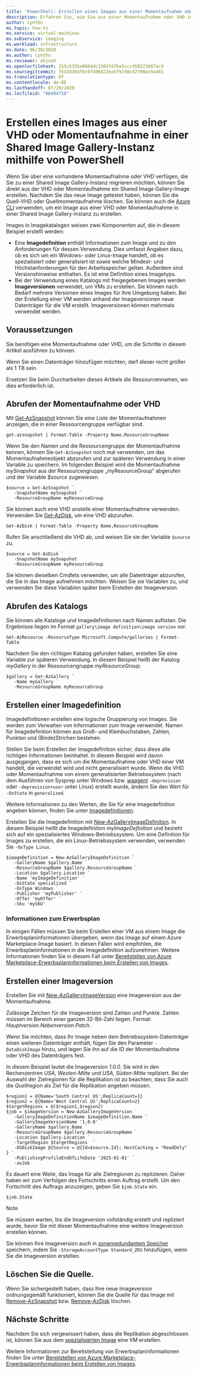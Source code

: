 ```yaml
---
title: 'PowerShell: Erstellen eines Images aus einer Momentaufnahme oder VHD in einer Shared Image Gallery-Instanz'
description: Erfahren Sie, wie Sie aus einer Momentaufnahme oder VHD in einer Shared Image Gallery-Instanz mithilfe von PowerShell ein Image erstellen.
author: cynthn
ms.topic: how-to
ms.service: virtual-machines
ms.subservice: imaging
ms.workload: infrastructure
ms.date: 06/30/2020
ms.author: cynthn
ms.reviewer: akjosh
ms.openlocfilehash: 315c635ba0864dc1565fd7ba5ccc450223d87ac9
ms.sourcegitcommit: 3543d3b4f6c6f496d22ea5f97d8cd2700ac9a481
ms.translationtype: HT
ms.contentlocale: de-DE
ms.lasthandoff: 07/20/2020
ms.locfileid: "86494716"
---
```

# <a name="create-an-image-from-a-vhd-or-snapshot-in-a-shared-image-gallery-using-powershell"></a>Erstellen eines Images aus einer VHD oder Momentaufnahme in einer Shared Image Gallery-Instanz mithilfe von PowerShell

Wenn Sie über eine vorhandene Momentaufnahme oder VHD verfügen, die Sie zu einer Shared Image Gallery-Instanz migrieren möchten, können Sie direkt aus der VHD oder Momentaufnahme ein Shared Image Gallery-Image erstellen. Nachdem Sie das neue Image getestet haben, können Sie die Quell-VHD oder Quellmomentaufnahme löschen. Sie können auch die [Azure CLI](image-version-snapshot-cli.md) verwenden, um ein Image aus einer VHD oder Momentaufnahme in einer Shared Image Gallery-Instanz zu erstellen.

Images in Imagekatalogen weisen zwei Komponenten auf, die in diesem Beispiel erstellt werden:
- Eine **Imagedefinition** enthält Informationen zum Image und zu den Anforderungen für dessen Verwendung. Dies umfasst Angaben dazu, ob es sich um ein Windows- oder Linux-Image handelt, ob es spezialisiert oder generalisiert ist sowie welche Mindest- und Höchstanforderungen für den Arbeitsspeicher gelten. Außerdem sind Versionshinweise enthalten. Es ist eine Definition eines Imagetyps. 
- Bei der Verwendung eines Katalogs mit freigegebenen Images werden **Imageversionen** verwendet, um VMs zu erstellen. Sie können nach Bedarf mehrere Versionen eines Images für Ihre Umgebung haben. Bei der Erstellung einer VM werden anhand der Imageversionen neue Datenträger für die VM erstellt. Imageversionen können mehrmals verwendet werden.


## <a name="before-you-begin"></a>Voraussetzungen

Sie benötigen eine Momentaufnahme oder VHD, um die Schritte in diesem Artikel ausführen zu können. 

Wenn Sie einen Datenträger hinzufügen möchten, darf dieser nicht größer als 1 TB sein.

Ersetzen Sie beim Durcharbeiten dieses Artikels die Ressourcennamen, wo dies erforderlich ist.


## <a name="get-the-snapshot-or-vhd"></a>Abrufen der Momentaufnahme oder VHD

Mit [Get-AzSnapshot](/powershell/module/az.compute/get-azsnapshot) können Sie eine Liste der Momentaufnahmen anzeigen, die in einer Ressourcengruppe verfügbar sind. 

```azurepowershell-interactive
get-azsnapshot | Format-Table -Property Name,ResourceGroupName
```

Wenn Sie den Namen und die Ressourcengruppe der Momentaufnahme kennen, können Sie `Get-AzSnapshot` noch mal verwenden, um das Momentaufnahmeobjekt abzurufen und zur späteren Verwendung in einer Variable zu speichern. Im folgenden Beispiel wird die Momentaufnahme *mySnapshot* aus der Ressourcengruppe „myResourceGroup“ abgerufen und der Variable *$source* zugewiesen. 

```azurepowershell-interactive
$source = Get-AzSnapshot `
   -SnapshotName mySnapshot `
   -ResourceGroupName myResourceGroup
```

Sie können auch eine VHD anstelle einer Momentaufnahme verwenden. Verwenden Sie [Get-AzDisk](/powershell/module/az.compute/get-azdisk), um eine VHD abzurufen. 

```azurepowershell-interactive
Get-AzDisk | Format-Table -Property Name,ResourceGroupName
```

Rufen Sie anschließend die VHD ab, und weisen Sie sie der Variable `$source` zu.

```azurepowershell-interactive
$source = Get-AzDisk `
   -SnapshotName mySnapshot
   -ResourceGroupName myResourceGroup
```

Sie können dieselben Cmdlets verwenden, um alle Datenträger abzurufen, die Sie in das Image aufnehmen möchten. Weisen Sie sie Variablen zu, und verwenden Sie diese Variablen später beim Erstellen der Imageversion.


## <a name="get-the-gallery"></a>Abrufen des Katalogs

Sie können alle Kataloge und Imagedefinitionen nach Namen auflisten. Die Ergebnisse liegen im Format `gallery\image definition\image version` vor.

```azurepowershell-interactive
Get-AzResource -ResourceType Microsoft.Compute/galleries | Format-Table
```

Nachdem Sie den richtigen Katalog gefunden haben, erstellen Sie eine Variable zur späteren Verwendung. In diesem Beispiel heißt der Katalog *myGallery* in der Ressourcengruppe *myResourceGroup*.

```azurepowershell-interactive
$gallery = Get-AzGallery `
   -Name myGallery `
   -ResourceGroupName myResourceGroup
```


## <a name="create-an-image-definition"></a>Erstellen einer Imagedefinition 

Imagedefinitionen erstellen eine logische Gruppierung von Images. Sie werden zum Verwalten von Informationen zum Image verwendet. Namen für Imagedefinition können aus Groß- und Kleinbuchstaben, Zahlen, Punkten und (Binde)Strichen bestehen. 

Stellen Sie beim Erstellen der Imagedefinition sicher, dass diese alle richtigen Informationen beinhaltet. In diesem Beispiel wird davon ausgegangen, dass es sich um die Momentaufnahme oder VHD einer VM handelt, die verwendet wird und nicht generalisiert wurde. Wenn die VHD oder Momentaufnahme von einem generalisierten Betriebssystem (nach dem Ausführen von Sysprep unter Windows bzw. [waagent](https://github.com/Azure/WALinuxAgent) `-deprovision` oder `-deprovision+user` unter Linux) erstellt wurde, ändern Sie den Wert für `-OsState` in `generalized`. 

Weitere Informationen zu den Werten, die Sie für eine Imagedefinition angeben können, finden Sie unter [Imagedefinitionen](./windows/shared-image-galleries.md#image-definitions).

Erstellen Sie die Imagedefinition mit [New-AzGalleryImageDefinition](/powershell/module/az.compute/new-azgalleryimageversion). In diesem Beispiel heißt die Imagedefinition *myImageDefinition* und bezieht sich auf ein spezialisiertes Windows-Betriebssystem. Um eine Definition für Images zu erstellen, die ein Linux-Betriebssystem verwenden, verwenden Sie `-OsType Linux`. 

```azurepowershell-interactive
$imageDefinition = New-AzGalleryImageDefinition `
   -GalleryName $gallery.Name `
   -ResourceGroupName $gallery.ResourceGroupName `
   -Location $gallery.Location `
   -Name 'myImageDefinition' `
   -OsState specialized `
   -OsType Windows `
   -Publisher 'myPublisher' `
   -Offer 'myOffer' `
   -Sku 'mySKU'
```

### <a name="purchase-plan-information"></a>Informationen zum Erwerbsplan

In einigen Fällen müssen Sie beim Erstellen einer VM aus einem Image die Erwerbsplaninformationen übergeben, wenn das Image auf einem Azure Marketplace-Image basiert. In diesen Fällen wird empfohlen, die Erwerbsplaninformationen in die Imagedefinition aufzunehmen. Weitere Informationen finden Sie in diesem Fall unter [Bereitstellen von Azure Marketplace-Erwerbsplaninformationen beim Erstellen von Images](marketplace-images.md).


## <a name="create-an-image-version"></a>Erstellen einer Imageversion

Erstellen Sie mit [New-AzGalleryImageVersion](/powershell/module/az.compute/new-azgalleryimageversion) eine Imageversion aus der Momentaufnahme. 

Zulässige Zeichen für die Imageversion sind Zahlen und Punkte. Zahlen müssen im Bereich einer ganzen 32-Bit-Zahl liegen. Format: *Hauptversion*.*Nebenversion*.*Patch*.

Wenn Sie möchten, dass Ihr Image neben dem Betriebssystem-Datenträger einen weiteren Datenträger enthält, fügen Sie den Parameter `-DataDiskImage` hinzu, und legen Sie ihn auf die ID der Momentaufnahme oder VHD des Datenträgers fest.

In diesem Beispiel lautet die Imageversion *1.0.0*. Sie wird in den Rechenzentren *USA, Westen-Mitte* und *USA, Süden-Mitte* repliziert. Bei der Auswahl der Zielregionen für die Replikation ist zu beachten, dass Sie auch die *Quell*region als Ziel für die Replikation angeben müssen.


```azurepowershell-interactive
$region1 = @{Name='South Central US';ReplicaCount=1}
$region2 = @{Name='West Central US';ReplicaCount=2}
$targetRegions = @($region1,$region2)
$job = $imageVersion = New-AzGalleryImageVersion `
   -GalleryImageDefinitionName $imageDefinition.Name `
   -GalleryImageVersionName '1.0.0' `
   -GalleryName $gallery.Name `
   -ResourceGroupName $gallery.ResourceGroupName `
   -Location $gallery.Location `
   -TargetRegion $targetRegions  `
   -OSDiskImage @{Source = @{Id=$source.Id}; HostCaching = "ReadOnly" } `
   -PublishingProfileEndOfLifeDate '2025-01-01' `
   -asJob 
```

Es dauert eine Weile, das Image für alle Zielregionen zu replizieren. Daher haben wir zum Verfolgen des Fortschritts einen Auftrag erstellt. Um den Fortschritt des Auftrags anzuzeigen, geben Sie `$job.State` ein.

```azurepowershell-interactive
$job.State
```

> [!NOTE]
> Sie müssen warten, bis die Imageversion vollständig erstellt und repliziert wurde, bevor Sie mit dieser Momentaufnahme eine weitere Imageversion erstellen können. 
>
> Sie können Ihre Imageversion auch in [zonenredundantem Speicher](../storage/common/storage-redundancy.md) speichern, indem Sie `-StorageAccountType Standard_ZRS` hinzufügen, wenn Sie die Imageversion erstellen.
>

## <a name="delete-the-source"></a>Löschen Sie die Quelle.

Wenn Sie sichergestellt haben, dass Ihre neue Imageversion ordnungsgemäß funktioniert, können Sie die Quelle für das Image mit [Remove-AzSnapshot](/powershell/module/Az.Compute/Remove-AzSnapshot) bzw. [Remove-AzDisk](/powershell/module/az.compute/remove-azdisk) löschen.


## <a name="next-steps"></a>Nächste Schritte

Nachdem Sie sich vergewissert haben, dass die Replikation abgeschlossen ist, können Sie aus dem [spezialisierten Image](vm-specialized-image-version-powershell.md) eine VM erstellen.

Weitere Informationen zur Bereitstellung von Erwerbsplaninformationen finden Sie unter [Bereitstellen von Azure Marketplace-Erwerbsplaninformationen beim Erstellen von Images](marketplace-images.md).
